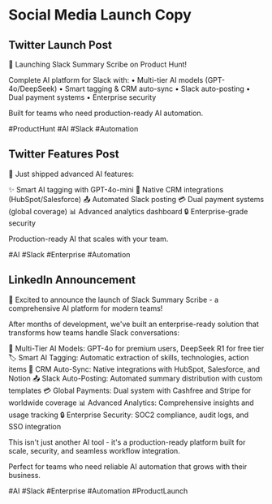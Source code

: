 # Social Media Launch Copy

## Twitter Launch Post
🚀 Launching Slack Summary Scribe on Product Hunt!

Complete AI platform for Slack with:
• Multi-tier AI models (GPT-4o/DeepSeek)
• Smart tagging & CRM auto-sync
• Slack auto-posting
• Dual payment systems
• Enterprise security

Built for teams who need production-ready AI automation.

#ProductHunt #AI #Slack #Automation

## Twitter Features Post
🤖 Just shipped advanced AI features:

✨ Smart AI tagging with GPT-4o-mini
🔄 Native CRM integrations (HubSpot/Salesforce)
📤 Automated Slack posting
💳 Dual payment systems (global coverage)
📊 Advanced analytics dashboard
🔒 Enterprise-grade security

Production-ready AI that scales with your team.

#AI #Slack #Enterprise #Automation

## LinkedIn Announcement
🚀 Excited to announce the launch of Slack Summary Scribe - a comprehensive AI platform for modern teams!

After months of development, we've built an enterprise-ready solution that transforms how teams handle Slack conversations:

🤖 Multi-Tier AI Models: GPT-4o for premium users, DeepSeek R1 for free tier
🏷️ Smart AI Tagging: Automatic extraction of skills, technologies, action items
🔄 CRM Auto-Sync: Native integrations with HubSpot, Salesforce, and Notion
📤 Slack Auto-Posting: Automated summary distribution with custom templates
💳 Global Payments: Dual system with Cashfree and Stripe for worldwide coverage
📊 Advanced Analytics: Comprehensive insights and usage tracking
🔒 Enterprise Security: SOC2 compliance, audit logs, and SSO integration

This isn't just another AI tool - it's a production-ready platform built for scale, security, and seamless workflow integration.

Perfect for teams who need reliable AI automation that grows with their business.

#AI #Slack #Enterprise #Automation #ProductLaunch
